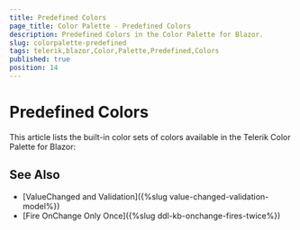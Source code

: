 ```yaml
---
title: Predefined Colors
page_title: Color Palette - Predefined Colors
description: Predefined Colors in the Color Palette for Blazor.
slug: colorpalette-predefined
tags: telerik,blazor,Color,Palette,Predefined,Colors
published: true
position: 14
---
```


# Predefined Colors

This article lists the built-in color sets of colors available in the Telerik Color Palette for Blazor:






## See Also

* [ValueChanged and Validation]({%slug value-changed-validation-model%})
* [Fire OnChange Only Once]({%slug ddl-kb-onchange-fires-twice%})
